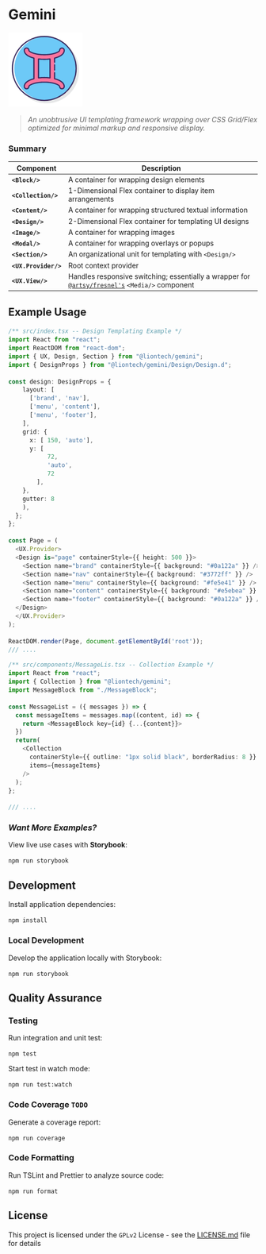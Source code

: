 # Gemini

![Gemini Logo](assets/logo.png)

> _An unobtrusive UI templating framework wrapping over CSS Grid/Flex optimized for minimal markup and responsive display._

### Summary

| Component            | Description                                                                                                                         |
| -------------------- | ----------------------------------------------------------------------------------------------------------------------------------- |
| **`<Block/>`**       | A container for wrapping design elements                                                                                            |
| **`<Collection/>`**  | 1-Dimensional Flex container to display item arrangements                                                                           |
| **`<Content/>`**     | A container for wrapping structured textual information                                                                             |
| **`<Design/>`**      | 2-Dimensional Flex container for templating UI designs                                                                              |
| **`<Image/>`**       | A container for wrapping images                                                                                                     |
| **`<Modal/>`**       | A container for wrapping overlays or popups                                                                                         |
| **`<Section/>`**     | An organizational unit for templating with `<Design/>`                                                                              |
| **`<UX.Provider/>`** | Root context provider                                                                                                               |
| **`<UX.View/>`**     | Handles responsive switching; essentially a wrapper for [`@artsy/fresnel's`](https://github.com/artsy/fresnel) `<Media/>` component |

## Example Usage

```typescript
/** src/index.tsx -- Design Templating Example */
import React from "react";
import ReactDOM from "react-dom";
import { UX, Design, Section } from "@liontech/gemini";
import { DesignProps } from "@liontech/gemini/Design/Design.d";

const design: DesignProps = {
    layout: [
      ['brand', 'nav'],
      ['menu', 'content'],
      ['menu', 'footer'],
    ],
    grid: {
      x: [ 150, 'auto'],
      y: [
           72, 
           'auto', 
           72
        ],
    },
    gutter: 8
    ),
  };
};

const Page = (
  <UX.Provider>
  <Design is="page" containerStyle={{ height: 500 }}>
    <Section name="brand" containerStyle={{ background: "#0a122a" }} />
    <Section name="nav" containerStyle={{ background: "#3772ff" }} />
    <Section name="menu" containerStyle={{ background: "#fe5e41" }} />
    <Section name="content" containerStyle={{ background: "#e5ebea" }} />
    <Section name="footer" containerStyle={{ background: "#0a122a" }} />
  </Design>
  </UX.Provider>
);

ReactDOM.render(Page, document.getElementById('root'));
/// ....
```

```typescript
/** src/components/MessageLis.tsx -- Collection Example */
import React from "react";
import { Collection } from "@liontech/gemini";
import MessageBlock from "./MessageBlock";

const MessageList = ({ messages }) => {
  const messageItems = messages.map((content, id) => {
    return <MessageBlock key={id} {...{content}}>
  })
  return(
    <Collection
      containerStyle={{ outline: "1px solid black", borderRadius: 8 }}
      items={messageItems}
    />
  );
};

/// ....
```

### *Want More Examples?*

View live use cases with **Storybook**:

`npm run storybook`


## Development

Install application dependencies:

`npm install`

### Local Development

Develop the application locally with Storybook:

`npm run storybook`

## Quality Assurance

### Testing

Run integration and unit test:

`npm test`

Start test in watch mode:

`npm run test:watch`

### Code Coverage `TODO`

Generate a coverage report:

`npm run coverage`

### Code Formatting

Run TSLint and Prettier to analyze source code:

`npm run format`

## License

This project is licensed under the `GPLv2` License - see the [LICENSE.md](LICENSE.md) file for details
